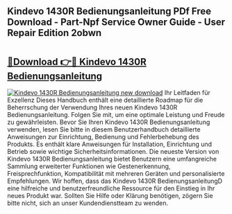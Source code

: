 ## Kindevo 1430R Bedienungsanleitung PDf Free Download - Part-Npf Service Owner Guide - User Repair Edition 2obwn

# <h2><a href="http://df5lzik.blite.top/?on=Kindevo+1430R+Bedienungsanleitung">🔗Download 👉🔴 Kindevo 1430R Bedienungsanleitung</a></h2>

[![Kindevo 1430R Bedienungsanleitung new download](https://i.imgur.com/lujVjoI.png)](http://df5lzik.blite.top/?on=Kindevo+1430R+Bedienungsanleitung)
Ihr Leitfaden für Exzellenz Dieses Handbuch enthält eine detaillierte Roadmap für die Beherrschung der Verwendung Ihres neuen Kindevo 1430R Bedienungsanleitung. Folgen Sie mit, um eine optimale Leistung und Freude zu gewährleisten. Bevor Sie Ihren Kindevo 1430R Bedienungsanleitung verwenden, lesen Sie bitte in diesem Benutzerhandbuch detaillierte Anweisungen zur Einrichtung, Bedienung und Fehlerbehebung des Produkts. Es enthält klare Anweisungen für Installation, Einrichtung und Betrieb sowie wichtige Sicherheitsinformationen. Die neueste Version von Kindevo 1430R Bedienungsanleitung bietet Benutzern eine umfangreiche Sammlung erweiterter Funktionen wie Gestenerkennung, Freisprechfunktion, Kompatibilität mit mehreren Geräten und personalisierte Empfehlungen. Wir hoffen, dass das Kindevo 1430R BedienungsanleitungD eine hilfreiche und benutzerfreundliche Ressource für den Einstieg in Ihr neues Produkt war. Sollten Sie Hilfe oder Klärung benötigen, zögern Sie bitte nicht, sich an unser Kundendienstteam zu wenden.

